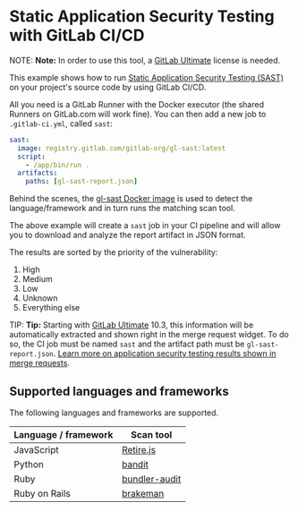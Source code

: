 # Static Application Security Testing with GitLab CI/CD

NOTE: **Note:**
In order to use this tool, a [GitLab Ultimate][ee] license
is needed.

This example shows how to run
[Static Application Security Testing (SAST)](https://en.wikipedia.org/wiki/Static_program_analysis)
on your project's source code by using GitLab CI/CD.

All you need is a GitLab Runner with the Docker executor (the shared Runners on
GitLab.com will work fine). You can then add a new job to `.gitlab-ci.yml`,
called `sast`:

```yaml
sast:
  image: registry.gitlab.com/gitlab-org/gl-sast:latest
  script:
    - /app/bin/run .
  artifacts:
    paths: [gl-sast-report.json]
```

Behind the scenes, the [gl-sast Docker image](https://gitlab.com/gitlab-org/gl-sast)
is used to detect the language/framework and in turn runs the matching scan tool.

The above example will create a `sast` job in your CI pipeline and will allow
you to download and analyze the report artifact in JSON format.

The results are sorted by the priority of the vulnerability:

1. High
1. Medium
1. Low
1. Unknown
1. Everything else

TIP: **Tip:**
Starting with [GitLab Ultimate][ee] 10.3, this information will
be automatically extracted and shown right in the merge request widget. To do
so, the CI job must be named `sast` and the artifact path must be
`gl-sast-report.json`.
[Learn more on application security testing results shown in merge requests](../../user/project/merge_requests/sast.md).

## Supported languages and frameworks

The following languages and frameworks are supported.

| Language / framework | Scan tool |
| -------------------- | --------- |
| JavaScript    | [Retire.js](https://retirejs.github.io/retire.js)
| Python        | [bandit](https://github.com/openstack/bandit) |
| Ruby          | [bundler-audit](https://github.com/rubysec/bundler-audit) |
| Ruby on Rails | [brakeman](https://brakemanscanner.org) |

[ee]: https://about.gitlab.com/gitlab-ee/
